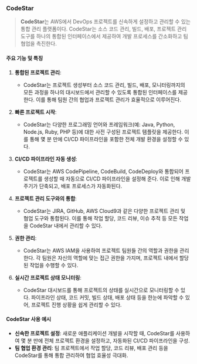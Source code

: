 ### CodeStar

> **CodeStar**는 AWS에서 DevOps 프로젝트를 신속하게 설정하고 관리할 수 있는 통합 관리 플랫폼이다. CodeStar는 소스 코드 관리, 빌드, 배포, 프로젝트 관리 도구를 하나의 통합된 인터페이스에서 제공하여 개발 프로세스를 간소화하고 팀 협업을 촉진한다.

#### 주요 기능 및 특징

1. **통합된 프로젝트 관리**:
    - CodeStar는 프로젝트 생성부터 소스 코드 관리, 빌드, 배포, 모니터링까지의 모든 과정을 하나의 대시보드에서 관리할 수 있도록 통합된 인터페이스를 제공한다. 이를 통해 팀원 간의 협업과 프로젝트 관리가 효율적으로 이루어진다.

2. **빠른 프로젝트 시작**:
    - CodeStar는 다양한 프로그래밍 언어와 프레임워크(예: Java, Python, Node.js, Ruby, PHP 등)에 대한 사전 구성된 프로젝트 템플릿을 제공한다. 이를 통해 몇 분 만에 CI/CD 파이프라인을 포함한 전체 개발 환경을 설정할 수 있다.

3. **CI/CD 파이프라인 자동 생성**:
    - CodeStar는 AWS CodePipeline, CodeBuild, CodeDeploy와 통합되어 프로젝트를 생성할 때 자동으로 CI/CD 파이프라인을 설정해 준다. 이로 인해 개발 주기가 단축되고, 배포 프로세스가 자동화된다.

4. **프로젝트 관리 도구와의 통합**:
    - CodeStar는 JIRA, GitHub, AWS Cloud9과 같은 다양한 프로젝트 관리 및 협업 도구와 통합된다. 이를 통해 작업 할당, 코드 리뷰, 이슈 추적 등 모든 작업을 CodeStar 내에서 관리할 수 있다.

5. **권한 관리**:
    - CodeStar는 AWS IAM을 사용하여 프로젝트 팀원들 간의 역할과 권한을 관리한다. 각 팀원은 자신의 역할에 맞는 접근 권한을 가지며, 프로젝트 내에서 할당된 작업을 수행할 수 있다.

6. **실시간 프로젝트 상태 모니터링**:
    - CodeStar 대시보드를 통해 프로젝트의 상태를 실시간으로 모니터링할 수 있다. 파이프라인 상태, 코드 커밋, 빌드 상태, 배포 상태 등을 한눈에 파악할 수 있어, 프로젝트 진행 상황을 쉽게 관리할 수 있다.

#### CodeStar 사용 예시

- **신속한 프로젝트 설정**: 새로운 애플리케이션 개발을 시작할 때, CodeStar를 사용하여 몇 분 만에 전체 프로젝트 환경을 설정하고, 자동화된 CI/CD 파이프라인을 구성.
- **팀 협업 환경 관리**: 팀 프로젝트에서 작업 할당, 코드 리뷰, 배포 관리 등을 CodeStar를 통해 통합 관리하여 협업 효율성 극대화.
